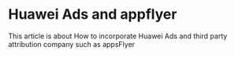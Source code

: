 # Huawei Ads and appflyer

This article is about How to incorporate Huawei Ads and third party attribution company such as appsFlyer
